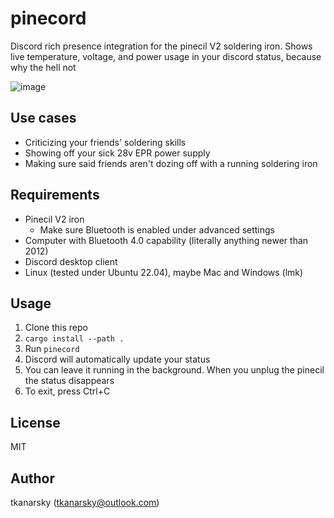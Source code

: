 # pinecord

Discord rich presence integration for the pinecil V2 soldering iron. Shows live temperature, voltage, and power usage in your discord status, because why the hell not

![image](https://github.com/user-attachments/assets/b558414f-c412-4365-a586-974382de6003)

## Use cases

- Criticizing your friends' soldering skills
- Showing off your sick 28v EPR power supply
- Making sure said friends aren't dozing off with a running soldering iron

## Requirements

- Pinecil V2 iron
  - Make sure Bluetooth is enabled under advanced settings
- Computer with Bluetooth 4.0 capability (literally anything newer than 2012)
- Discord desktop client
- Linux (tested under Ubuntu 22.04), maybe Mac and Windows (lmk)

## Usage
1. Clone this repo
2. `cargo install --path .`
3. Run `pinecord`
4. Discord will automatically update your status
5. You can leave it running in the background. When you unplug the pinecil the status disappears
6. To exit, press Ctrl+C

## License

MIT

## Author

tkanarsky (tkanarsky@outlook.com)
